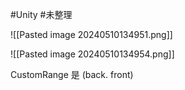 
#Unity #未整理 

![[Pasted image 20240510134951.png]]


![[Pasted image 20240510134954.png]]



CustomRange 是 (back.  front) 